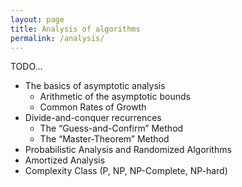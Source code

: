 ```yaml
---
layout: page
title: Analysis of algorithms
permalink: /analysis/
---
```


TODO...

- The basics of asymptotic analysis
    - Arithmetic of the asymptotic bounds
    - Common Rates of Growth
- Divide-and-conquer recurrences
    - The “Guess-and-Confirm” Method
    - The “Master-Theorem” Method
- Probabilistic Analysis and Randomized Algorithms
- Amortized Analysis
- Complexity Class (P, NP, NP-Complete, NP-hard)